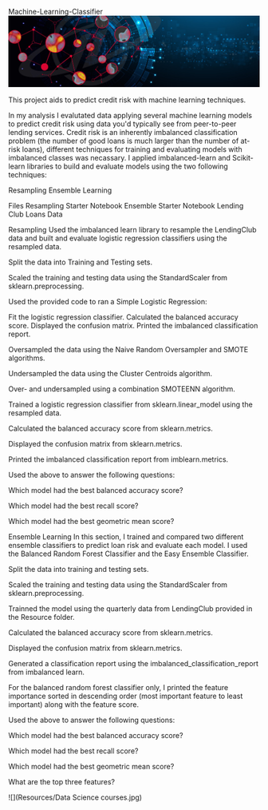 Machine-Learning-Classifier
![](Resources/MachineLearning-Banner.jpg)

This project aids to predict credit risk with machine learning techniques.

In my analysis I evalutated data applying several machine learning models to predict credit risk using data you'd typically see from peer-to-peer lending services. Credit risk is an inherently imbalanced classification problem (the number of good loans is much larger than the number of at-risk loans), different techniques for training and evaluating models with imbalanced classes was necassary. I applied imbalanced-learn and Scikit-learn libraries to build and evaluate models using the two following techniques:

Resampling
Ensemble Learning

Files
Resampling Starter Notebook
Ensemble Starter Notebook
Lending Club Loans Data


Resampling
Used the imbalanced learn library to resample the LendingClub data and built and evaluate logistic regression classifiers using the resampled data.

Split the data into Training and Testing sets.

Scaled the training and testing data using the StandardScaler from sklearn.preprocessing.


Used the provided code to ran a Simple Logistic Regression:

Fit the logistic regression classifier.
Calculated the balanced accuracy score.
Displayed the confusion matrix.
Printed the imbalanced classification report.

Oversampled the data using the Naive Random Oversampler and SMOTE algorithms.

Undersampled the data using the Cluster Centroids algorithm.

Over- and undersampled using a combination SMOTEENN algorithm.


Trained a logistic regression classifier from sklearn.linear_model using the resampled data.


Calculated the balanced accuracy score from sklearn.metrics.


Displayed the confusion matrix from sklearn.metrics.


Printed the imbalanced classification report from imblearn.metrics.


Used the above to answer the following questions:

Which model had the best balanced accuracy score?




Which model had the best recall score?




Which model had the best geometric mean score?


Ensemble Learning
In this section, I trained and compared two different ensemble classifiers to predict loan risk and evaluate each model. I used the Balanced Random Forest Classifier and the Easy Ensemble Classifier. 

Split the data into training and testing sets.


Scaled the training and testing data using the StandardScaler from sklearn.preprocessing.



Trainned the model using the quarterly data from LendingClub provided in the Resource folder.


Calculated the balanced accuracy score from sklearn.metrics.


Displayed the confusion matrix from sklearn.metrics.


Generated a classification report using the imbalanced_classification_report from imbalanced learn.


For the balanced random forest classifier only, I printed the feature importance sorted in descending order (most important feature to least important) along with the feature score.


Used the above to answer the following questions:


Which model had the best balanced accuracy score?


Which model had the best recall score?


Which model had the best geometric mean score?


What are the top three features?

![](Resources/Data Science courses.jpg)
